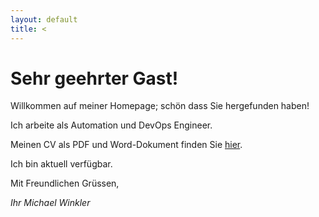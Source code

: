 ```yaml
---
layout: default
title: <
---
```


# Sehr geehrter Gast! #

Willkommen auf meiner Homepage; schön dass Sie hergefunden haben! 

Ich arbeite als Automation und DevOps Engineer.

Meinen CV als PDF und Word-Dokument finden Sie [hier](downloads).

Ich bin aktuell verfügbar.

Mit Freundlichen Grüssen,

_Ihr Michael Winkler_


